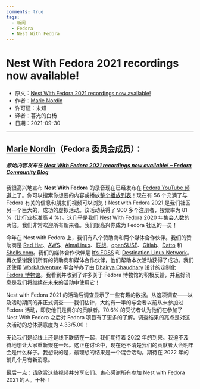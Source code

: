 ```yaml
---
comments: true
tags:
  - 新闻
  - Fedora
  - Nest With Fedora
---
```


# Nest With Fedora 2021 recordings now available! 

- 原文：[Nest With Fedora 2021 recordings now available!](https://discussion.fedoraproject.org/t/nest-with-fedora-2021-recordings-now-available/33389)
- 作者：[Marie Nordin](https://discussion.fedoraproject.org/u/riecatnor)
- 许可证：未知
- 译者：暮光的白杨
- 日期：2021-09-30

----

## **[Marie Nordin](https://discussion.fedoraproject.org/u/riecatnor)（Fedora 委员会成员）：**

##### *原始内容发布在 [Nest With Fedora 2021 recordings now available! – Fedora Community Blog](https://communityblog.fedoraproject.org/nest-with-fedora-2021-recordings-now-available/)*

我很高兴地宣布 **Nest With Fedora** 的录音现在已经发布在 [Fedora YouTube 频道](https://youtube.com/fedora)上了。你可以搜索你想要的内容或播放[整个播放列表](https://www.youtube.com/playlist?list=PL0x39xti0_6485d6zZmWDH3g97TiwZsmO)！现在有 56 个充满了与 Fedora 有关的信息和朋友们视频可以浏览！Nest with Fedora 2021 是我们社区另一个巨大的，成功的虚拟活动。该活动获得了 900 多个注册者，投票率为 81 %（比行业标准高 4 %）。这几乎是我们 Nest With Fedora 2020 年集会人数的两倍。我们非常欢迎所有新来者。我们很高兴你成为 Fedora 社区的一员！

今年在 Nest with Fedora 上，我们有八个赞助商和两个媒体合作伙伴。我们的赞助商是 [Red Hat](https://www.redhat.com/en)、[AWS](https://aws.amazon.com/)、[AlmaLinux](https://almalinux.org/)、[联想](https://www.lenovo.com/us/en/)、[openSUSE](https://www.opensuse.org/)、[Gitlab](https://about.gitlab.com/)、[Datto](https://www.datto.com/) 和 [Shells.com](https://www.shells.com/l/en-US/)。我们的媒体合作伙伴是 [It’s FOSS](https://itsfoss.com/) 和 [Destination Linux Network](https://destinationlinux.network/)。再次感谢我们所有的赞助商和媒体合作伙伴，他们帮助本次活动获得了成功。我们还使用 [WorkAdventure](https://workadventu.re/) 平台举办了由 [Dhairya Chaudhary](https://twitter.com/dhairuwu) 设计的定制化 [Fedora 博物馆](https://play.workadventu.re/@/mindshare-committee/nestwithfedora/fedoramuseum)。我看到并收到了许多关于 Fedora 博物馆的积极反馈，并且好消息是我们将继续在未来的活动中使用它！

Nest with Fedora 2021 的活动后调查显示了一些有趣的数据。从这项调查——以及活动期间的非正式调查——我们估计，大约有一半的与会者以前从未参加过 Fedora 活动，即使他们是偶尔的贡献者。70.6% 的受访者认为他们在参加了 Nest With Fedora 之后对 Fedora 项目有了更多的了解。调查结果的亮点是对这次活动的总体满意度为 4.33/5.00！

无论我们是经线上还是线下联结在一起，我们期待着 2022 年的到来。我迫不及待地想让大家重新聚在一起。这正在讨论中，现在还不清楚我们的贡献者大会明年会是什么样子。我想说的是，最理想的结果是一个混合活动。期待在 2022 年的前几个月有新消息。

最后一点：请欣赏这些视频并分享它们。衷心感谢所有参加 Nest with Fedora 2021 的人。干杯！